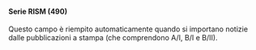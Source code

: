 #### Serie RISM (490)

Questo campo è riempito automaticamente quando si importano notizie dalle pubblicazioni a stampa (che comprendono A/I, B/I e B/II).